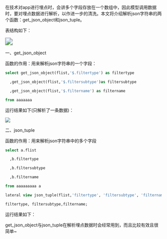 在技术对app进行埋点时，会讲多个字段存放在一个数组中，因此模型调用数据时，要对埋点数据进行解析，以作进一步的清洗。本文将介绍解析json字符串的两个函数：get_json_object和json_tuple。

 

表结构如下：

<img src="F:\Typora图片\jason.png" style="zoom:150%;" />

 

 

一、get_json_object

 

函数的作用：用来解析json字符串的一个字段：

 ```sql
select get_json_object(flist,'$.filtertype') as filtertype

   ,get_json_object(flist,'$.filtersubtype')as filtersubtype

   ,get_json_object(flist,'$.filtername') as filtername

from aaaaaaa
 ```

运行结果如下(只解析了一条数据)：

![](F:\Typora图片\20180608165009647.png)

 

二、json_tuple

 

函数的作用：用来解析json字符串中的多个字段

 ```sql
select a.flist

   ,b.filtertype

   ,b.filtersubtype

   ,b.filtername

 from aaaaaaaaa a 

lateral view json_tuple(flist,'filtertype', 'filtersubtype', 'filtername') b as 

filtertype, filtersubtype,filtername; 
 ```





运行结果如下：

 

get_json_object与json_tuple在解析埋点数据时会经常用到，而且比较有效且很简单~


